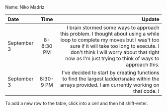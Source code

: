 Name: Niko Madriz

| Date        |   Time    |                                                                                                                                                                                                                                                                                                                                                                                                                   Update |
|:------------|:---------:|-------------------------------------------------------------------------------------------------------------------------------------------------------------------------------------------------------------------------------------------------------------------------------------------------------------------------------------------------------------------------------------------------------------------------:|
| September 3 | 8-8:30 PM |                                                                                                                                              I brain stormed some ways to approach this problem. I thought about using a while loop to complete my moves but I was't too sure if it will take too long to execute. I don't think I will worry about that right now as I'm just trying to think of ways to approach this. |
| September 3 | 8:30-9 PM | I've decided to start by creating functions to find the largest ladder/snake within the arrays provided. I am currently working on that code.                                                                                                                                                                                                                                                                          I |


To add a new row to the table, click into a cell and then hit shift-enter.
